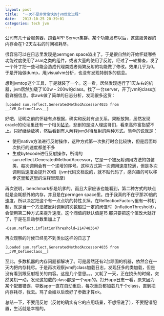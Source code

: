 ```yaml
---
layout: post
title:  "一次不是非常愉快的jvm优化过程"
date:   2013-10-25 20:39:01
categories: tech jvm
---
```


公司有几十台服务器，跑着APP Server集群。某个功能发布以后，这些服务器的内存会在1-2天左右的时间被耗尽。

很容易可以在日志里发现是permgen space溢出了。于是很自然的开始怀疑哪些功能过度使用了asm之类的组件，或者大量的使用了反射。经过了一轮排查，发了一个补丁把一些可能会造成代理类或者频繁反射的功能做了修改。效果几乎为0。于是开始做dump，用jvisualvm分析，也没有发现特别多的信息。

想到jvmtop这个工具，于是就装了一个。这一看，居然发现运行了1天左右的机器，jvm居然加载了100w - 200w的class。找了一台server，开了jvm的class加载详细信息。拿awk做了简单的日志分析，发现很多这货：

`` [Loaded sun.reflect.GeneratedMethodAccessor4035 from __JVM_DefineClass__] ``

好吧，证明之前的怀疑有点根据，确实和反射有点关系。果断放狗，居然发现oracle的论坛里还有一个相关[帖子](https://forums.oracle.com/thread/2562412 "https://forums.oracle.com/thread/2562412")，悲剧的是没人理这哥们，看来高帅富指望不上。只好继续放狗，然后看到有人解释jvm对待反射的两种方式。简单的说就是：

* 使用native方法进行反射操作，这种方式第一次执行时会比较快，但是后面每次执行的速度都差不多
* 生成bytecode进行反射操作，所谓的sun.reflect.GeneratedMethodAccessor，它是一个被反射调用方法的包装类，每次调用会有一个递增的序号。这种方式第一次调用速度较满，但是多次调用后速度会提升20倍（jvm代码文档说的，就不贴代码了，感兴趣的可以移步[这里](http://hg.openjdk.java.net/jdk6/jdk6/jdk/raw-file/ffa98eed5766/src/share/classes/sun/reflect/MethodAccessorGenerator.java)和[这里](http://hg.openjdk.java.net/jdk6/jdk6/jdk/file/tip/src/share/classes/sun/reflect/ReflectionFactory.java)的注释里观摩）

再次说明，benchmark都是坑爹的。而且大家应该也能看到，第二种方式的缺点就是会耗额外的内存，并且是在permgen space里。由于我真的不在乎那20倍的速度，所以决定把这个有一点点坑的特性关掉。在ReflectionFactory里有一种机制，就是当一个方法被反射调用的次数超过一定的阀值时（inflationThreshold），会使用第二种方式来提升速度。这个阀值的默认值是15.那只要把这个值改大就好了，于是在启动参数里加上了

`` -Dsun.reflect.inflationThreshold=2147483647 ``

再次观察的时候已经见不到类似这样的日志了

`` [Loaded sun.reflect.GeneratedMethodAccessor4035 from __JVM_DefineClass__] ``

至此，多数机器的内存问题都解决了。可是居然还有2台顽固的机器，依然会在一天内把内存耗尽。于是再次观察jvm的class加载日志，发现狂多的类加载，但是没有看到跟反射相关的内容。这是几个意思。。。又耗了一天，正在挠头的时候，突然灵机一动，发现这加载的class都是一个app的。打开app日志一看，原来因为某个配置错误，导致app一直在自动重启，每次重启都加载几千个class，直到把内存耗尽，我去。骂了会娘以后改好了参数才算ok。

总结一下，不要用反射（反射的确实有它的应用场景，不想细说了），不要配错配置，生活就是幸福的。
